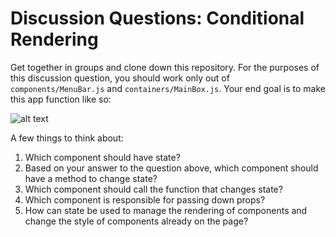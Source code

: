 # Discussion Questions: Conditional Rendering

Get together in groups and clone down this repository. For the purposes of this
discussion question, you should work only out of `components/MenuBar.js` and
`containers/MainBox.js`. Your end goal is to make this app function like so:

![alt text][example]

[example]: https://media.giphy.com/media/3oFzmbfBOqAmBzA7AY/giphy.gif "final"

A few things to think about:

1. Which component should have state?
2. Based on your answer to the question above, which component should have a
   method to change state?
3. Which component should call the function that changes state?
4. Which component is responsible for passing down props?
5. How can state be used to manage the rendering of components and change the
   style of components already on the page?
